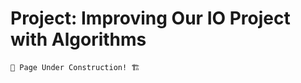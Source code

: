 # Project: Improving Our IO Project with Algorithms

```admonish warning
🚧 Page Under Construction! 🏗️
```
